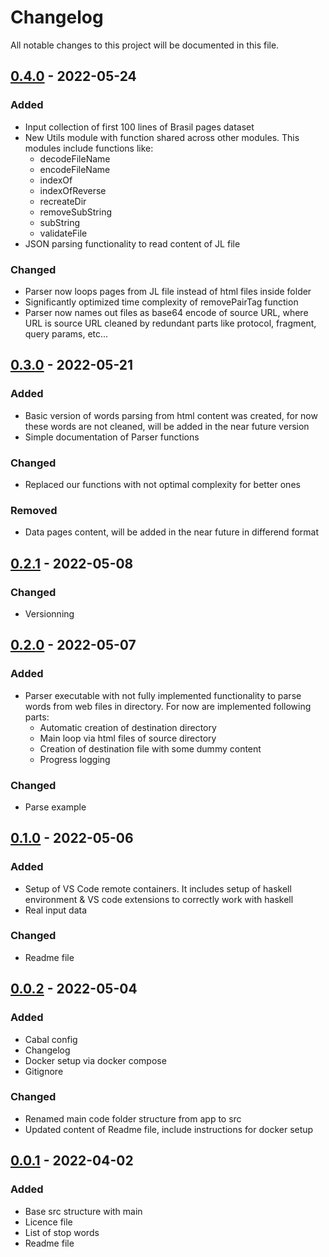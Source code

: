 # Changelog
All notable changes to this project will be documented in this file.

## [0.4.0] - 2022-05-24
### Added
- Input collection of first 100 lines of Brasil pages dataset
- New Utils module with function shared across other modules. This modules include functions like:
  - decodeFileName
  - encodeFileName
  - indexOf
  - indexOfReverse
  - recreateDir
  - removeSubString
  - subString
  - validateFile
- JSON parsing functionality to read content of JL file
### Changed
- Parser now loops pages from JL file instead of html files inside folder
- Significantly optimized time complexity of removePairTag function
- Parser now names out files as base64 encode of source URL, where URL is source URL cleaned by redundant parts like protocol, fragment, query params, etc...

## [0.3.0] - 2022-05-21
### Added
- Basic version of words parsing from html content was created, for now these words are not cleaned, will be added in the near future version
- Simple documentation of Parser functions
### Changed
- Replaced our functions with not optimal complexity for better ones
### Removed
- Data pages content, will be added in the near future in differend format 

## [0.2.1] - 2022-05-08
### Changed
 - Versionning 

## [0.2.0] - 2022-05-07
### Added
- Parser executable with not fully implemented functionality to parse words from web files in directory. For now are implemented following parts:
  - Automatic creation of destination directory
  - Main loop via html files of source directory
  - Creation of destination file with some dummy content
  - Progress logging
### Changed
- Parse example

## [0.1.0] - 2022-05-06
### Added
- Setup of VS Code remote containers. It includes setup of haskell environment & VS code extensions to correctly work with haskell
- Real input data
### Changed
- Readme file

## [0.0.2] - 2022-05-04
### Added
- Cabal config
- Changelog
- Docker setup via docker compose
- Gitignore
### Changed
- Renamed main code folder structure from app to src
- Updated content of Readme file, include instructions for docker setup

## [0.0.1] - 2022-04-02
### Added
- Base src structure with main
- Licence file
- List of stop words
- Readme file

[0.4.0]: https://github.com/xsivan/FP_haskell/compare/0.3.0...0.4.0
[0.3.0]: https://github.com/xsivan/FP_haskell/compare/0.2.1...0.3.0
[0.2.1]: https://github.com/xsivan/FP_haskell/compare/0.2.0...0.2.1
[0.2.0]: https://github.com/xsivan/FP_haskell/compare/0.1.0...0.2.0
[0.1.0]: https://github.com/xsivan/FP_haskell/compare/0.0.2...0.1.0
[0.0.2]: https://github.com/xsivan/FP_haskell/compare/0.0.1...0.0.2
[0.0.1]: https://github.com/xsivan/FP_haskell/compare/0.0.0...0.0.1